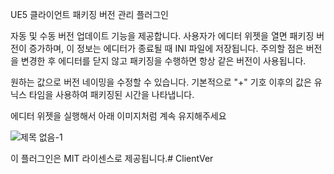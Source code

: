 UE5 클라이언트 패키징 버전 관리 플러그인

자동 및 수동 버전 업데이트 기능을 제공합니다.
사용자가 에디터 위젯을 열면 패키징 버전이 증가하며, 이 정보는 에디터가 종료될 때 INI 파일에 저장됩니다.
주의할 점은 버전을 변경한 후 에디터를 닫지 않고 패키징을 수행하면 항상 같은 버전이 사용됩니다.

원하는 값으로 버전 네이밍을 수정할 수 있습니다. 기본적으로 "+" 기호 이후의 값은 유닉스 타임을 사용하여 패키징된 시간을 나타냅니다.

에디터 위젯을 실행해서 아래 이미지처럼 계속 유지해주세요

![제목 없음-1](https://github.com/simpple28/ClientVer/assets/7029038/deeece9d-caa5-4041-ba81-b2455665209b)


이 플러그인은 MIT 라이센스로 제공됩니다.# ClientVer
